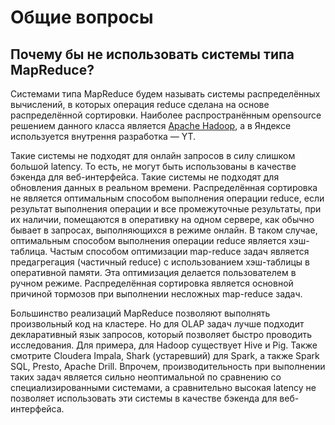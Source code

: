 # Общие вопросы

## Почему бы не использовать системы типа MapReduce?

Системами типа MapReduce будем называть системы распределённых вычислений, в которых операция reduce сделана на основе распределённой сортировки. Наиболее распространённым opensource решением данного класса является [Apache Hadoop](http://hadoop.apache.org), а в Яндексе используется внутрення разработка — YT.

Такие системы не подходят для онлайн запросов в силу слишком большой latency. То есть, не могут быть использованы в качестве бэкенда для веб-интерфейса.
Такие системы не подходят для обновления данных в реальном времени.
Распределённая сортировка не является оптимальным способом выполнения операции reduce, если результат выполнения операции и все промежуточные результаты, при их наличии, помещаются в оперативку на одном сервере, как обычно бывает в запросах, выполняющихся в режиме онлайн. В таком случае, оптимальным способом выполнения операции reduce является хэш-таблица. Частым способом оптимизации map-reduce задач является предагрегация (частичный reduce) с использованием хэш-таблицы в оперативной памяти. Эта оптимизация делается пользователем в ручном режиме.
Распределённая сортировка является основной причиной тормозов при выполнении несложных map-reduce задач.

Большинство реализаций MapReduce позволяют выполнять произвольный код на кластере. Но для OLAP задач лучше подходит декларативный язык запросов, который позволяет быстро проводить исследования. Для примера, для Hadoop существует Hive и Pig. Также смотрите Cloudera Impala, Shark (устаревший) для Spark, а также Spark SQL, Presto, Apache Drill. Впрочем, производительность при выполнении таких задач является сильно неоптимальной по сравнению со специализированными системами, а сравнительно высокая latency не позволяет использовать эти системы в качестве бэкенда для веб-интерфейса.